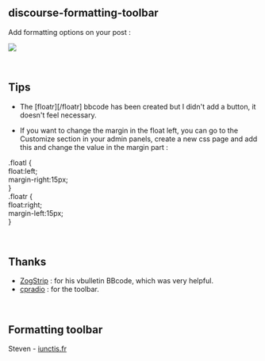 ## discourse-formatting-toolbar

Add formatting options on your post : 

![](https://github.com/iunctis/discourse-formatting-toolbar/blob/master/formatting.png)


<br>

## Tips

- The [floatr][/floatr] bbcode has been created but I didn't add a button, it doesn't feel necessary.

- If you want to change the margin in the float left, you can go to the Customize section in your admin panels, create a new css page and add this and change the value in the margin part : 

.floatl {<br>
float:left;<br>
margin-right:15px;<br>
}
<br>
.floatr {<br>
float:right;<br>
margin-left:15px;<br>
}


<br>

## Thanks

 - [ZogStrip](https://github.com/discourse/vbulletin-bbcode) : for his vbulletin BBcode, which was very helpful.
 - [cpradio](https://github.com/cpradio) : for the toolbar.


<br>

## Formatting toolbar

Steven - [iunctis.fr](http://iunctis.fr)
